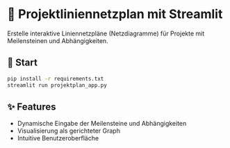# 📌 Projektliniennetzplan mit Streamlit

Erstelle interaktive Liniennetzpläne (Netzdiagramme) für Projekte mit Meilensteinen und Abhängigkeiten.

## 🚀 Start

```bash
pip install -r requirements.txt
streamlit run projektplan_app.py
```

## ✨ Features

- Dynamische Eingabe der Meilensteine und Abhängigkeiten
- Visualisierung als gerichteter Graph
- Intuitive Benutzeroberfläche
